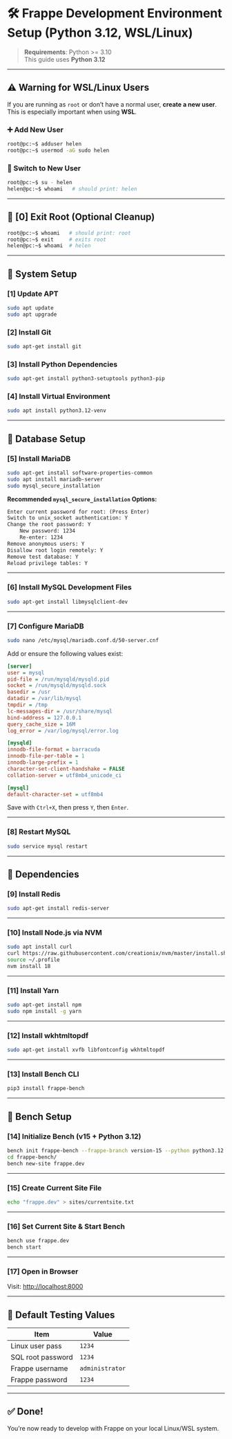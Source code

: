# 🛠️ Frappe Development Environment Setup (Python 3.12, WSL/Linux)

> **Requirements**: Python >= 3.10  
> This guide uses **Python 3.12**

---

## ⚠️ Warning for WSL/Linux Users

If you are running as `root` or don’t have a normal user, **create a new user**.  
This is especially important when using **WSL**.

### ➕ Add New User

```bash
root@pc:~$ adduser helen
root@pc:~$ usermod -aG sudo helen
```

### 🔄 Switch to New User

```bash
root@pc:~$ su - helen
helen@pc:~$ whoami   # should print: helen
```

---

## 🧩 [0] Exit Root (Optional Cleanup)

```bash
root@pc:~$ whoami   # should print: root
root@pc:~$ exit     # exits root
helen@pc:~$ whoami  # helen
```

---

## 🧱 System Setup

### [1] Update APT

```bash
sudo apt update
sudo apt upgrade
```

### [2] Install Git

```bash
sudo apt-get install git
```

### [3] Install Python Dependencies

```bash
sudo apt-get install python3-setuptools python3-pip
```

### [4] Install Virtual Environment

```bash
sudo apt install python3.12-venv
```

---

## 💾 Database Setup

### [5] Install MariaDB

```bash
sudo apt-get install software-properties-common
sudo apt install mariadb-server
sudo mysql_secure_installation
```

**Recommended `mysql_secure_installation` Options:**

```txt
Enter current password for root: (Press Enter)
Switch to unix_socket authentication: Y
Change the root password: Y
    New password: 1234
    Re-enter: 1234
Remove anonymous users: Y
Disallow root login remotely: Y
Remove test database: Y
Reload privilege tables: Y
```

---

### [6] Install MySQL Development Files

```bash
sudo apt-get install libmysqlclient-dev
```

---

### [7] Configure MariaDB

```bash
sudo nano /etc/mysql/mariadb.conf.d/50-server.cnf
```

Add or ensure the following values exist:

```ini
[server]
user = mysql
pid-file = /run/mysqld/mysqld.pid
socket = /run/mysqld/mysqld.sock
basedir = /usr
datadir = /var/lib/mysql
tmpdir = /tmp
lc-messages-dir = /usr/share/mysql
bind-address = 127.0.0.1
query_cache_size = 16M
log_error = /var/log/mysql/error.log

[mysqld]
innodb-file-format = barracuda
innodb-file-per-table = 1
innodb-large-prefix = 1
character-set-client-handshake = FALSE
collation-server = utf8mb4_unicode_ci      

[mysql]
default-character-set = utf8mb4
```

Save with `Ctrl+X`, then press `Y`, then `Enter`.

---

### [8] Restart MySQL

```bash
sudo service mysql restart
```

---

## 🔧 Dependencies

### [9] Install Redis

```bash
sudo apt-get install redis-server
```

---

### [10] Install Node.js via NVM

```bash
sudo apt install curl
curl https://raw.githubusercontent.com/creationix/nvm/master/install.sh | bash
source ~/.profile
nvm install 18
```

---

### [11] Install Yarn

```bash
sudo apt-get install npm
sudo npm install -g yarn
```

---

### [12] Install wkhtmltopdf

```bash
sudo apt-get install xvfb libfontconfig wkhtmltopdf
```

---

### [13] Install Bench CLI

```bash
pip3 install frappe-bench
```

---

## 🧪 Bench Setup

### [14] Initialize Bench (v15 + Python 3.12)

```bash
bench init frappe-bench --frappe-branch version-15 --python python3.12
cd frappe-bench/
bench new-site frappe.dev
```

---

### [15] Create Current Site File

```bash
echo "frappe.dev" > sites/currentsite.txt
```

---

### [16] Set Current Site & Start Bench

```bash
bench use frappe.dev
bench start
```

---

### [17] Open in Browser

Visit: [http://localhost:8000](http://localhost:8000)

---

## 🧪 Default Testing Values

| Item               | Value        |
|--------------------|--------------|
| Linux user pass    | `1234`       |
| SQL root password  | `1234`       |
| Frappe username    | `administrator` |
| Frappe password    | `1234`       |

---

## ✅ Done!  
You’re now ready to develop with Frappe on your local Linux/WSL system.
